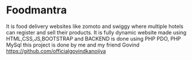 # Foodmantra
It is food delivery websites like zomoto and swiggy where multiple hotels can register and sell their products. It is fully dynamic website made using HTML,CSS,JS,BOOTSTRAP and BACKEND is done using PHP PDO, PHP MySql this project is done by me and my friend Govind https://github.com/officialgovindkanojiya
